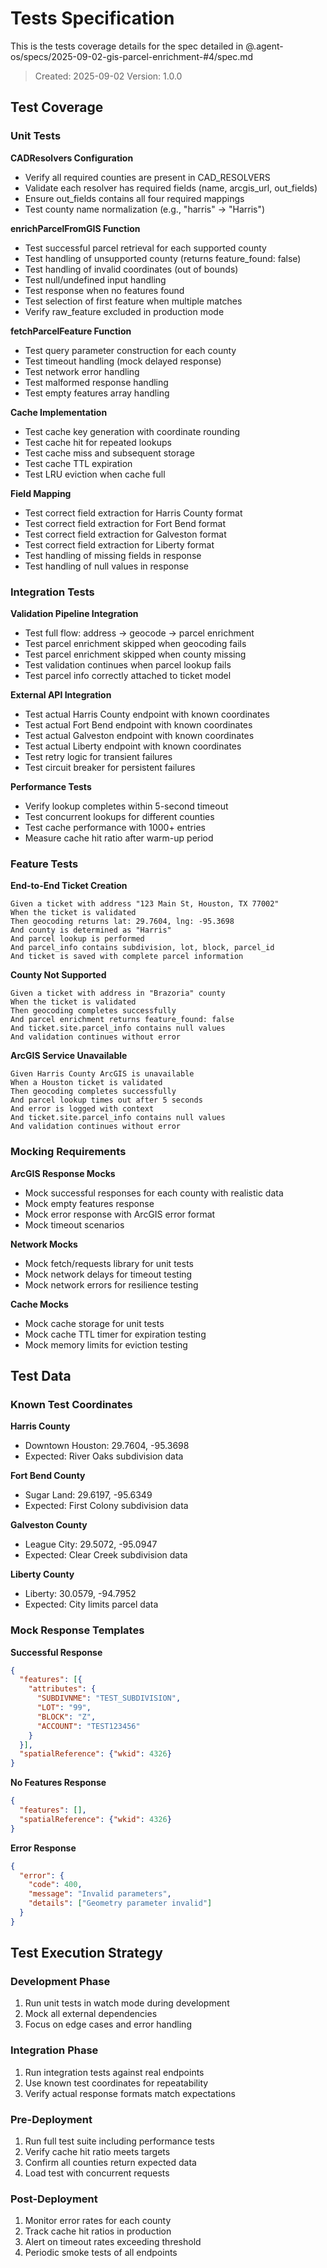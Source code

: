 # Tests Specification

This is the tests coverage details for the spec detailed in @.agent-os/specs/2025-09-02-gis-parcel-enrichment-#4/spec.md

> Created: 2025-09-02
> Version: 1.0.0

## Test Coverage

### Unit Tests

**CADResolvers Configuration**
- Verify all required counties are present in CAD_RESOLVERS
- Validate each resolver has required fields (name, arcgis_url, out_fields)
- Ensure out_fields contains all four required mappings
- Test county name normalization (e.g., "harris" → "Harris")

**enrichParcelFromGIS Function**
- Test successful parcel retrieval for each supported county
- Test handling of unsupported county (returns feature_found: false)
- Test handling of invalid coordinates (out of bounds)
- Test null/undefined input handling
- Test response when no features found
- Test selection of first feature when multiple matches
- Verify raw_feature excluded in production mode

**fetchParcelFeature Function**
- Test query parameter construction for each county
- Test timeout handling (mock delayed response)
- Test network error handling
- Test malformed response handling
- Test empty features array handling

**Cache Implementation**
- Test cache key generation with coordinate rounding
- Test cache hit for repeated lookups
- Test cache miss and subsequent storage
- Test cache TTL expiration
- Test LRU eviction when cache full

**Field Mapping**
- Test correct field extraction for Harris County format
- Test correct field extraction for Fort Bend format
- Test correct field extraction for Galveston format
- Test correct field extraction for Liberty format
- Test handling of missing fields in response
- Test handling of null values in response

### Integration Tests

**Validation Pipeline Integration**
- Test full flow: address → geocode → parcel enrichment
- Test parcel enrichment skipped when geocoding fails
- Test parcel enrichment skipped when county missing
- Test validation continues when parcel lookup fails
- Test parcel info correctly attached to ticket model

**External API Integration**
- Test actual Harris County endpoint with known coordinates
- Test actual Fort Bend endpoint with known coordinates
- Test actual Galveston endpoint with known coordinates
- Test actual Liberty endpoint with known coordinates
- Test retry logic for transient failures
- Test circuit breaker for persistent failures

**Performance Tests**
- Verify lookup completes within 5-second timeout
- Test concurrent lookups for different counties
- Test cache performance with 1000+ entries
- Measure cache hit ratio after warm-up period

### Feature Tests

**End-to-End Ticket Creation**
```gherkin
Given a ticket with address "123 Main St, Houston, TX 77002"
When the ticket is validated
Then geocoding returns lat: 29.7604, lng: -95.3698
And county is determined as "Harris"
And parcel lookup is performed
And parcel_info contains subdivision, lot, block, parcel_id
And ticket is saved with complete parcel information
```

**County Not Supported**
```gherkin
Given a ticket with address in "Brazoria" county
When the ticket is validated
Then geocoding completes successfully
And parcel enrichment returns feature_found: false
And ticket.site.parcel_info contains null values
And validation continues without error
```

**ArcGIS Service Unavailable**
```gherkin
Given Harris County ArcGIS is unavailable
When a Houston ticket is validated
Then geocoding completes successfully
And parcel lookup times out after 5 seconds
And error is logged with context
And ticket.site.parcel_info contains null values
And validation continues without error
```

### Mocking Requirements

**ArcGIS Response Mocks**
- Mock successful responses for each county with realistic data
- Mock empty features response
- Mock error response with ArcGIS error format
- Mock timeout scenarios

**Network Mocks**
- Mock fetch/requests library for unit tests
- Mock network delays for timeout testing
- Mock network errors for resilience testing

**Cache Mocks**
- Mock cache storage for unit tests
- Mock cache TTL timer for expiration testing
- Mock memory limits for eviction testing

## Test Data

### Known Test Coordinates

**Harris County**
- Downtown Houston: 29.7604, -95.3698
- Expected: River Oaks subdivision data

**Fort Bend County**
- Sugar Land: 29.6197, -95.6349
- Expected: First Colony subdivision data

**Galveston County**
- League City: 29.5072, -95.0947
- Expected: Clear Creek subdivision data

**Liberty County**
- Liberty: 30.0579, -94.7952
- Expected: City limits parcel data

### Mock Response Templates

**Successful Response**
```json
{
  "features": [{
    "attributes": {
      "SUBDIVNME": "TEST_SUBDIVISION",
      "LOT": "99",
      "BLOCK": "Z",
      "ACCOUNT": "TEST123456"
    }
  }],
  "spatialReference": {"wkid": 4326}
}
```

**No Features Response**
```json
{
  "features": [],
  "spatialReference": {"wkid": 4326}
}
```

**Error Response**
```json
{
  "error": {
    "code": 400,
    "message": "Invalid parameters",
    "details": ["Geometry parameter invalid"]
  }
}
```

## Test Execution Strategy

### Development Phase
1. Run unit tests in watch mode during development
2. Mock all external dependencies
3. Focus on edge cases and error handling

### Integration Phase
1. Run integration tests against real endpoints
2. Use known test coordinates for repeatability
3. Verify actual response formats match expectations

### Pre-Deployment
1. Run full test suite including performance tests
2. Verify cache hit ratio meets targets
3. Confirm all counties return expected data
4. Load test with concurrent requests

### Post-Deployment
1. Monitor error rates for each county
2. Track cache hit ratios in production
3. Alert on timeout rates exceeding threshold
4. Periodic smoke tests of all endpoints
